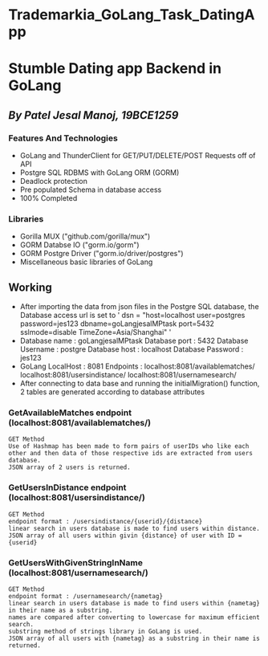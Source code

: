# Trademarkia_GoLang_Task_DatingApp

# Stumble Dating app Backend in GoLang

## _By Patel Jesal Manoj, 19BCE1259_ 


### Features And Technologies

- GoLang and ThunderClient for GET/PUT/DELETE/POST Requests off of API
- Postgre SQL RDBMS with GoLang ORM (GORM)
- Deadlock protection
- Pre populated Schema in database access
- 100% Completed

### Libraries
- Gorilla MUX ("github.com/gorilla/mux")
- GORM Databse IO ("gorm.io/gorm")
- GORM Postgre Driver ("gorm.io/driver/postgres")
- Miscellaneous basic libraries of GoLang

## Working
- After importing the data from json files in the Postgre SQL database, the Database access url is set to ' dsn = "host=localhost user=postgres password=jes123 dbname=goLangjesalMPtask port=5432 sslmode=disable TimeZone=Asia/Shanghai" '
- Database name : goLangjesalMPtask
	Database port : 5432
	Database Username : postgre
	Database host : localhost
	Database Password : jes123
- GoLang LocalHost : 8081
	Endpoints : 
		localhost:8081/availablematches/
		localhost:8081/usersindistance/
		localhost:8081/usernamesearch/
- After connecting to data base and running the initialMigration() function, 2 tables are generated according to database attributes


### GetAvailableMatches endpoint (localhost:8081/availablematches/)
	GET Method
	Use of Hashmap has been made to form pairs of userIDs who like each other and then data of those respective ids are extracted from users database.
	JSON array of 2 users is returned.

### GetUsersInDistance endpoint (localhost:8081/usersindistance/)
	GET Method
	endpoint format : /usersindistance/{userid}/{distance}
	linear search in users database is made to find users within distance.
	JSON array of all users within givin {distance} of user with ID = {userid}

### GetUsersWithGivenStringInName (localhost:8081/usernamesearch/)
	GET Method
	endpoint format : /usernamesearch/{nametag}
	linear search in users database is made to find users within {nametag} in their name as a substring.
	names are compared after converting to lowercase for maximum efficient search.
	substring method of strings library in GoLang is used.
	JSON array of all users with {nametag} as a substring in their name is returned.

